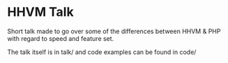 # HHVM Talk

Short talk made to go over some of the differences between HHVM & PHP with regard to speed and feature set.

The talk itself is in talk/ and code examples can be found in code/